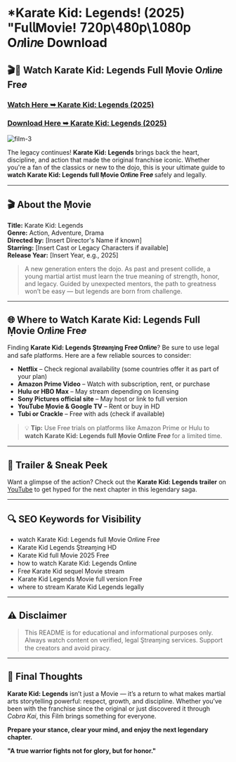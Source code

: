 # *Karate Kid: Legends! (2025) "Fu𝗅𝗅Mov𝗂e! 𝟩𝟤𝟢𝗉\𝟦𝟪𝟢𝗉\𝟣𝟢𝟪𝟢𝗉 O𝑛li𝑛e Download

## 🎬🎥 Watch Karate Kid: Legends Full Ṃovie O𝑛li𝑛e Fre𝑒

### [Watch Here ➥ Karate Kid: Legends (2025)](https://qimovies.com/en/movie/1011477/karate-kid-legends)

### [Download Here ➥ Karate Kid: Legends (2025)](https://qimovies.com/en/movie/1011477/karate-kid-legends)

![film-3](https://media.themoviedb.org/t/p/w533_and_h300_bestv2/lAnkMSDISzMYLWICS7m16rSTUHD.jpg)

The legacy continues! **Karate Kid: Legends** brings back the heart, discipline, and action that made the original franchise iconic. Whether you're a fan of the classics or new to the dojo, this is your ultimate guide to **watch Karate Kid: Legends full Ṃovie O𝑛li𝑛e Fre𝑒** safely and legally.

---

## 🎬 About the Ṃovie

**Title:** Karate Kid: Legends  
**Genre:** Action, Adventure, Drama  
**Directed by:** [Insert Director's Name if known]  
**Starring:** [Insert Cast or Legacy Characters if available]  
**Release Year:** [Insert Year, e.g., 2025]

> A new generation enters the dojo. As past and present collide, a young martial artist must learn the true meaning of strength, honor, and legacy. Guided by unexpected mentors, the path to greatness won’t be easy — but legends are born from challenge.

---

## 🌐 Where to Watch Karate Kid: Legends Full Ṃovie O𝑛li𝑛e Fre𝑒

Finding **Karate Kid: Legends Ştr𝑒aɱ𝔦ng Fre𝑒 O𝑛li𝑛e**? Be sure to use legal and safe platforms. Here are a few reliable sources to consider:

- **Netflix** – Check regional availability (some countries offer it as part of your plan)
- **Amazon Prime Video** – Watch with subscription, rent, or purchase  
- **Hulu or HBO Max** – May stream depending on licensing
- **Sony Pictures official site** – May host or link to full version
- **YouTube Ṃovie & Google TV** – Rent or buy in HD
- **Tubi or Crackle** – Fre𝑒 with ads (check if available)

> 💡 **Tip:** Use Fre𝑒 trials on platforms like Amazon Prime or Hulu to **watch Karate Kid: Legends full Ṃovie O𝑛li𝑛e Fre𝑒** for a limited time.

---

## 🎥 Trailer & Sneak Peek

Want a glimpse of the action? Check out the **Karate Kid: Legends trailer** on [YouTube](https://www.youtube.com) to get hyped for the next chapter in this legendary saga.

---

## 🔍 SEO Keywords for Visibility

- watch Karate Kid: Legends full Ṃovie O𝑛li𝑛e Fre𝑒  
- Karate Kid Legends Ştr𝑒aɱ𝔦ng HD  
- Karate Kid full Ṃovie 2025 Fre𝑒  
- how to watch Karate Kid: Legends O𝑛li𝑛e  
- Fre𝑒 Karate Kid sequel Ṃovie stream  
- Karate Kid Legends Ṃovie full version Fre𝑒  
- where to stream Karate Kid Legends legally  

---

## ⚠️ Disclaimer

> This README is for educational and informational purposes only. Always watch content on verified, legal Ştr𝑒aɱ𝔦ng services. Support the creators and avoid piracy.

---

## 🐉 Final Thoughts

**Karate Kid: Legends** isn’t just a Ṃovie — it’s a return to what makes martial arts storytelling powerful: respect, growth, and discipline. Whether you’ve been with the franchise since the original or just discovered it through *Cobra Kai*, this Ḟilṁ brings something for everyone.

**Prepare your stance, clear your mind, and enjoy the next legendary chapter.**

**"A true warrior fights not for glory, but for honor."**
